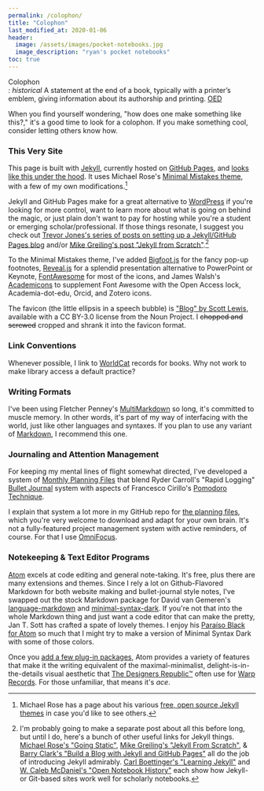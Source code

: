 ```yaml
---
permalink: /colophon/
title: "Colophon"
last_modified_at: 2020-01-06
header: 
  image: /assets/images/pocket-notebooks.jpg
  image_description: "ryan's pocket notebooks"
toc: true
---
```


Colophon  
: *historical* A statement at the end of a book, typically with a printer’s emblem, giving information about its authorship and printing. [OED](http://www.oxforddictionaries.com/us/definition/american_english/colophon)  

When you find yourself wondering, "how does one make something like this?," it's a good time to look for a colophon. If you make something cool, consider letting others know how.  

### This Very Site  

This page is built with [Jekyll](http://jekyllrb.com), currently hosted on [GitHub Pages](https://pages.github.com/), and [looks like this under the hood](https://github.com/ryan-p-randall/ryan-p-randall.github.io). It uses Michael Rose's [Minimal Mistakes theme](https://mademistakes.com/work/minimal-mistakes-jekyll-theme/), with a few of my own modifications.[^mmjt]  

[^mmjt]: Michael Rose has a page about his various [free, open source Jekyll themes](https://mademistakes.com/work/jekyll-themes/) in case you'd like to see others.  

Jekyll and GitHub Pages make for a great alternative to [WordPress](https://wordpress.org/) if you're looking for more control, want to learn more about what is going on behind the magic, or just plain don't want to pay for hosting while you're a student or emerging scholar/professional. If those things resonate, I suggest you check out [Trevor Jones's series of posts on setting up a Jekyll/GitHub Pages blog](http://www.trevordjones.com/jekyll) and/or [Mike Greiling's post "Jekyll from Scratch"](http://pixelcog.com/blog/2013/jekyll-from-scratch-introduction/).[^jkp]

[^jkp]: I'm probably going to make a separate post about all this before long, but until I do, here's a bunch of other useful links for Jekyll things. [Michael Rose's "Going Static"](https://mademistakes.com/articles/going-static/), [Mike Greiling's "Jekyll From Scratch"](http://pixelcog.com/blog/2013/jekyll-from-scratch-introduction/), & [Barry Clark's "Build a Blog with Jekyll and GitHub Pages"](http://www.smashingmagazine.com/2014/08/01/build-blog-jekyll-github-pages/) all do the job of introducing Jekyll admirably. [Carl Boettinger's "Learning Jekyll"](http://www.carlboettiger.info/2012/12/30/learning-jekyll.html) and [W. Caleb McDaniel's "Open Notebook History"](http://wcm1.web.rice.edu/open-notebook-history.html) each show how Jekyll- or Git-based sites work well for scholarly notebooks.

To the Minimal Mistakes theme, I've added [Bigfoot.js](http://www.bigfootjs.com/) for the fancy pop-up footnotes, [Reveal.js](http://lab.hakim.se/reveal-js/#/) for a splendid presentation alternative to PowerPoint or Keynote, [FontAwesome](http://fontawesome.io) for most of the icons, and James Walsh's [Academicons](http://jpswalsh.github.io/academicons/) to supplement Font Awesome with the Open Access lock, Academia-dot-edu, Orcid, and Zotero icons.  

The favicon (the little ellipsis in a speech bubble) is ["Blog" by Scott Lewis](https://thenounproject.com/term/blog/4618/), available with a CC BY-3.0 license from the Noun Project. I <strike>chopped and screwed</strike> cropped and shrank it into the favicon format.  

### Link Conventions

Whenever possible, I link to [WorldCat](https://www.worldcat.org/) records for books. Why not work to make library access a default practice?  

### Writing Formats  

I've been using Fletcher Penney's [MultiMarkdown][mmd] so long, it's committed to muscle memory. In other words, it's part of my way of interfacing with the world, just like other languages and syntaxes. If you plan to use any variant of [Markdown](http://daringfireball.net/projects/markdown/), I recommend this one.  

### Journaling and Attention Management  

For keeping my mental lines of flight somewhat directed, I've developed a system of [Monthly Planning Files](https://github.com/ryan-p-randall/monthly-planning-files) that blend Ryder Carroll's "Rapid Logging" [Bullet Journal](http://www.bulletjournal.com/) system with aspects of Francesco Cirillo's [Pomodoro Technique](https://web.archive.org/web/20090306080717/http://www.pomodorotechnique.com/resources/cirillo/ThePomodoroTechnique_v1-3.pdf).  

I explain that system a lot more in my GitHub repo for [the planning files](https://github.com/ryan-p-randall/monthly-planning-files), which you're very welcome to download and adapt for your own brain. It's not a fully-featured project management system with active reminders, of course. For that I use [OmniFocus](https://www.omnigroup.com/omnifocus).  

[mmd]: http://fletcherpenney.net/multimarkdown/  

### Notekeeping & Text Editor Programs

[Atom](https://atom.io/) excels at code editing and general note-taking. It's free, plus there are many extensions and themes. Since I rely a lot on Github-Flavored Markdown for both website making and bullet-journal style notes, I've swapped out the stock Markdown package for David van Gemeren's [language-markdown](https://atom.io/packages/language-markdown) and [minimal-syntax-dark](https://atom.io/themes/minimal-syntax-dark). If you're not that into the whole Markdown thing and just want a code editor that can make the pretty, Jan T. Sott has crafted a spate of lovely themes. I enjoy his [Paraíso Black for Atom](https://atom.io/packages/paraiso-black) so much that I might try to make a version of Minimal Syntax Dark with some of those colors.  

Once you [add a few plug-in packages](https://github.com/ryan-p-randall/monthly-planning-files#recommended-packages-for-atom), Atom provides a variety of features that make it the writing equivalent of the maximal-minimalist, delight-is-in-the-details visual aesthetic that [The Designers Republic™](http://thedesignersrepublic.com/) often use for [Warp Records](http://warp.net/). For those unfamiliar, that means it's *ace*.  